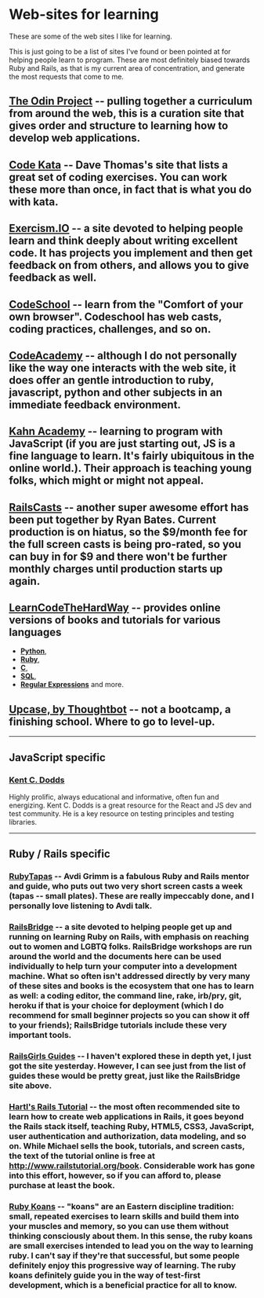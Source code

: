 # Web-sites for learning

These are some of the web sites I like for learning.

This is just going to be a list of sites I've found or been pointed at for helping people learn to program. These are most definitely biased towards Ruby and Rails, as that is my current area of concentration, and generate the most requests that come to me.

## [**The Odin Project**](http://www.theodinproject.com/home) -- pulling together a curriculum from around the web, this is a curation site that gives order and structure to learning how to develop web applications.

## [**Code Kata**](http://codekata.com/) -- Dave Thomas's site that lists a great set of coding exercises. You can work these more than once, in fact that is what you do with kata.

## [**Exercism.IO**](http://exercism.io/) -- a site devoted to helping people learn and think deeply about writing excellent code. It has projects you implement and then get feedback on from others, and allows you to give feedback as well.

## [**CodeSchool**](https://www.codeschool.com/) -- learn from the "Comfort of your own browser". Codeschool has web casts, coding practices, challenges, and so on.

## [**CodeAcademy**](http://codeacademy.com) -- although I do not personally like the way one interacts with the web site, it does offer an gentle introduction to ruby, javascript, python and other subjects in an immediate feedback environment.

## [**Kahn Academy**](https://www.khanacademy.org/computing/cs) -- learning to program with JavaScript (if you are just starting out, JS is a fine language to learn. It's fairly ubiquitous in the online world.). Their approach is teaching young folks, which might or might not appeal.

## [**RailsCasts**](http://railscasts.com/) -- another super awesome effort has been put together by Ryan Bates. Current production is on hiatus, so the $9/month fee for the full screen casts is being pro-rated, so you can buy in for $9 and there won't be further monthly charges until production starts up again.

## [**LearnCodeTheHardWay**](http://learncodethehardway.org/) -- provides online versions of books and tutorials for various languages

- [**Python**](http://learnpythonthehardway.org/book/),
- [**Ruby**](http://ruby.learncodethehardway.org/book/),
- [**C**](http://c.learncodethehardway.org/book/),
- [**SQL**](http://sql.learncodethehardway.org/book/),
- [**Regular Expressions**](http://regex.learncodethehardway.org/book/) and more.

## [**Upcase, by Thoughtbot**](https://thoughtbot.com/upcase) -- not a bootcamp, a finishing school. Where to go to level-up.

---

## JavaScript specific

### [Kent C. Dodds](https://kentcdodds.com)

Highly prolific, always educational and informative, often fun and energizing. Kent C. Dodds is a great resource for the React and JS dev and test community. He is a key resource on testing principles and testing libraries.

---

## Ruby / Rails specific

### [**RubyTapas**](https://www.rubytapas.com/frequently-asked-questions/) -- Avdi Grimm is a fabulous Ruby and Rails mentor and guide, who puts out two very short screen casts a week (tapas -- small plates). These are really impeccably done, and I personally love listening to Avdi talk.


### [**RailsBridge**](http://docs.railsbridge.org/docs/) -- a site devoted to helping people get up and running on learning Ruby on Rails, with emphasis on reaching out to women and LGBTQ folks. RailsBridge workshops are run around the world and the documents here can be used individually to help turn your computer into a development machine. What so often isn't addressed directly by very many of these sites and books is the ecosystem that one has to learn as well: a coding editor, the command line, rake, irb/pry, git, heroku if that is your choice for deployment (which I do recommend for small beginner projects so you can show it off to your friends); RailsBridge tutorials include these very important tools.

### [**RailsGirls Guides**](http://guides.railsgirls.com/) -- I haven't explored these in depth yet, I just got the site yesterday. However, I can see just from the list of guides these would be pretty great, just like the RailsBridge site above.

### [**Hartl's Rails Tutorial**](http://www.railstutorial.org/) -- the most often recommended site to learn how to create web applications in Rails, it goes beyond the Rails stack itself, teaching Ruby, HTML5, CSS3, JavaScript, user authentication and authorization, data modeling, and so on. While Michael sells the book, tutorials, and screen casts, the text of the tutorial online is free at http://www.railstutorial.org/book. Considerable work has gone into this effort, however, so if you can afford to, please purchase at least the book.

### [**Ruby Koans**](http://www.rubykoans.com/) -- "koans" are an Eastern discipline tradition: small, repeated exercises to learn skills and build them into your muscles and memory, so you can use them without thinking consciously about them. In this sense, the ruby koans are small exercises intended to lead you on the way to learning ruby. I can't say if they're that successful, but some people definitely enjoy this progressive way of learning. The ruby koans definitely guide you in the way of test-first development, which is a beneficial practice for all to know. ###
